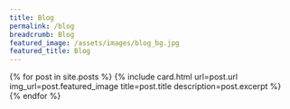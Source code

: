 ```yaml
---
title: Blog
permalink: /blog
breadcrumb: Blog
featured_image: /assets/images/blog_bg.jpg
featured_title: Blog
---
```


<div class="grid-container">
  {% for post in site.posts %}
      {% include card.html url=post.url img_url=post.featured_image title=post.title description=post.excerpt %}
  {% endfor %}
</div>